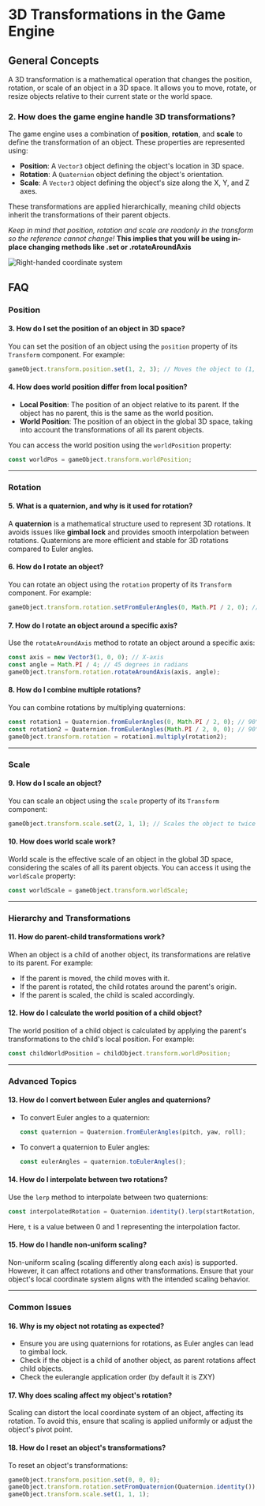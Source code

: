 # 3D Transformations in the Game Engine
## **General Concepts**
A 3D transformation is a mathematical operation that changes the position, rotation, or scale of an object in a 3D space. It allows you to move, rotate, or resize objects relative to their current state or the world space.

### **2. How does the game engine handle 3D transformations?**
The game engine uses a combination of **position**, **rotation**, and **scale** to define the transformation of an object. These properties are represented using:
- **Position**: A `Vector3` object defining the object's location in 3D space.
- **Rotation**: A `Quaternion` object defining the object's orientation.
- **Scale**: A `Vector3` object defining the object's size along the X, Y, and Z axes.

These transformations are applied hierarchically, meaning child objects inherit the transformations of their parent objects.

*Keep in mind that position, rotation and scale are readonly in the transform so the reference cannot change!*
**This implies that you will be using in-place changing methods like .set or .rotateAroundAxis**

![Right-handed coordinate system](img/coordinate-space.png)

## FAQ

### **Position**

#### **3. How do I set the position of an object in 3D space?**
You can set the position of an object using the `position` property of its `Transform` component. For example:
```typescript
gameObject.transform.position.set(1, 2, 3); // Moves the object to (1, 2, 3)
```

#### **4. How does world position differ from local position?**
- **Local Position**: The position of an object relative to its parent. If the object has no parent, this is the same as the world position.
- **World Position**: The position of an object in the global 3D space, taking into account the transformations of all its parent objects.

You can access the world position using the `worldPosition` property:
```typescript
const worldPos = gameObject.transform.worldPosition;
```

---

### **Rotation**

#### **5. What is a quaternion, and why is it used for rotation?**
A **quaternion** is a mathematical structure used to represent 3D rotations. It avoids issues like **gimbal lock** and provides smooth interpolation between rotations. Quaternions are more efficient and stable for 3D rotations compared to Euler angles.

#### **6. How do I rotate an object?**
You can rotate an object using the `rotation` property of its `Transform` component. For example:
```typescript
gameObject.transform.rotation.setFromEulerAngles(0, Math.PI / 2, 0); // Rotates 90 degrees around the Y-axis
```

#### **7. How do I rotate an object around a specific axis?**
Use the `rotateAroundAxis` method to rotate an object around a specific axis:
```typescript
const axis = new Vector3(1, 0, 0); // X-axis
const angle = Math.PI / 4; // 45 degrees in radians
gameObject.transform.rotation.rotateAroundAxis(axis, angle);
```

#### **8. How do I combine multiple rotations?**
You can combine rotations by multiplying quaternions:
```typescript
const rotation1 = Quaternion.fromEulerAngles(0, Math.PI / 2, 0); // 90° around Y-axis
const rotation2 = Quaternion.fromEulerAngles(Math.PI / 2, 0, 0); // 90° around X-axis
gameObject.transform.rotation = rotation1.multiply(rotation2);
```

---

### **Scale**

#### **9. How do I scale an object?**
You can scale an object using the `scale` property of its `Transform` component:
```typescript
gameObject.transform.scale.set(2, 1, 1); // Scales the object to twice its size along the X-axis
```

#### **10. How does world scale work?**
World scale is the effective scale of an object in the global 3D space, considering the scales of all its parent objects. You can access it using the `worldScale` property:
```typescript
const worldScale = gameObject.transform.worldScale;
```

---

### **Hierarchy and Transformations**

#### **11. How do parent-child transformations work?**
When an object is a child of another object, its transformations are relative to its parent. For example:
- If the parent is moved, the child moves with it.
- If the parent is rotated, the child rotates around the parent's origin.
- If the parent is scaled, the child is scaled accordingly.

#### **12. How do I calculate the world position of a child object?**
The world position of a child object is calculated by applying the parent's transformations to the child's local position. For example:
```typescript
const childWorldPosition = childObject.transform.worldPosition;
```

---

### **Advanced Topics**

#### **13. How do I convert between Euler angles and quaternions?**
- To convert Euler angles to a quaternion:
  ```typescript
  const quaternion = Quaternion.fromEulerAngles(pitch, yaw, roll);
  ```
- To convert a quaternion to Euler angles:
  ```typescript
  const eulerAngles = quaternion.toEulerAngles();
  ```

#### **14. How do I interpolate between two rotations?**
Use the `lerp` method to interpolate between two quaternions:
```typescript
const interpolatedRotation = Quaternion.identity().lerp(startRotation, endRotation, t);
```
Here, `t` is a value between 0 and 1 representing the interpolation factor.

#### **15. How do I handle non-uniform scaling?**
Non-uniform scaling (scaling differently along each axis) is supported. However, it can affect rotations and other transformations. Ensure that your object's local coordinate system aligns with the intended scaling behavior.

---

### **Common Issues**

#### **16. Why is my object not rotating as expected?**
- Ensure you are using quaternions for rotations, as Euler angles can lead to gimbal lock.
- Check if the object is a child of another object, as parent rotations affect child objects.
- Check the eulerangle application order (by default it is ZXY)

#### **17. Why does scaling affect my object's rotation?**
Scaling can distort the local coordinate system of an object, affecting its rotation. To avoid this, ensure that scaling is applied uniformly or adjust the object's pivot point.

#### **18. How do I reset an object's transformations?**
To reset an object's transformations:
```typescript
gameObject.transform.position.set(0, 0, 0);
gameObject.transform.rotation.setFromQuaternion(Quaternion.identity());
gameObject.transform.scale.set(1, 1, 1);
```